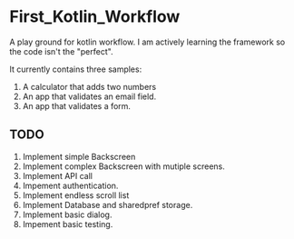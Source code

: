 # First_Kotlin_Workflow

A play ground for kotlin workflow. I am actively learning the framework so the code isn't the "perfect".

It currently contains three samples:
1. A calculator that adds two numbers
2. An app that validates an email field.
3. An app that validates a form.

## TODO
1. Implement simple Backscreen
2. Implement complex Backscreen with mutiple screens.
3. Implement API call
4. Impement authentication.
5. Implement endless scroll list
6. Implement Database and sharedpref storage.
7. Implement basic dialog.
8. Impement basic testing.
